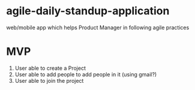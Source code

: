 # agile-daily-standup-application
web/mobile app which helps Product Manager in following agile practices   
# MVP   
1. User able to create a Project   
2. User able to add people to add people in it (using gmail?)    
3. User able to join the project
